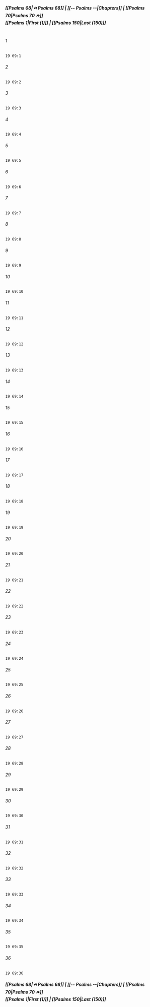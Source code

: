 
##### **[[Psalms 68|⏪ Psalms 68]] | [[-- Psalms --|Chapters]] | [[Psalms 70|Psalms 70 ⏩]]**<br>**[[Psalms 1|First (1)]] | [[Psalms 150|Last (150)]]**<br><br>

###### 1
``` verse
19 69:1
```
###### 2
``` verse
19 69:2
```
###### 3
``` verse
19 69:3
```
###### 4
``` verse
19 69:4
```
###### 5
``` verse
19 69:5
```
###### 6
``` verse
19 69:6
```
###### 7
``` verse
19 69:7
```
###### 8
``` verse
19 69:8
```
###### 9
``` verse
19 69:9
```
###### 10
``` verse
19 69:10
```
###### 11
``` verse
19 69:11
```
###### 12
``` verse
19 69:12
```
###### 13
``` verse
19 69:13
```
###### 14
``` verse
19 69:14
```
###### 15
``` verse
19 69:15
```
###### 16
``` verse
19 69:16
```
###### 17
``` verse
19 69:17
```
###### 18
``` verse
19 69:18
```
###### 19
``` verse
19 69:19
```
###### 20
``` verse
19 69:20
```
###### 21
``` verse
19 69:21
```
###### 22
``` verse
19 69:22
```
###### 23
``` verse
19 69:23
```
###### 24
``` verse
19 69:24
```
###### 25
``` verse
19 69:25
```
###### 26
``` verse
19 69:26
```
###### 27
``` verse
19 69:27
```
###### 28
``` verse
19 69:28
```
###### 29
``` verse
19 69:29
```
###### 30
``` verse
19 69:30
```
###### 31
``` verse
19 69:31
```
###### 32
``` verse
19 69:32
```
###### 33
``` verse
19 69:33
```
###### 34
``` verse
19 69:34
```
###### 35
``` verse
19 69:35
```
###### 36
``` verse
19 69:36
```

##### **[[Psalms 68|⏪ Psalms 68]] | [[-- Psalms --|Chapters]] | [[Psalms 70|Psalms 70 ⏩]]**<br>**[[Psalms 1|First (1)]] | [[Psalms 150|Last (150)]]**

